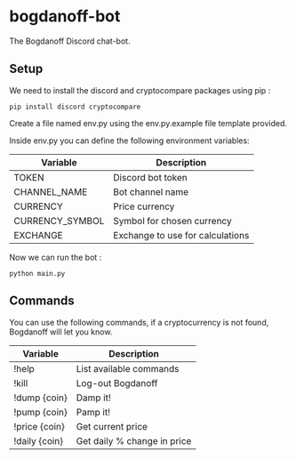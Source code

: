 # bogdanoff-bot
The Bogdanoff Discord chat-bot.

## Setup

We need to install the discord and cryptocompare packages using pip :
```
pip install discord cryptocompare
```
Create a file named env.py using the env.py.example file template provided.

Inside env.py you can define the following environment variables:

| Variable        | Description                        | 
| --------------- | ---------------------------------- |
| TOKEN           | Discord bot token                  |
| CHANNEL_NAME    | Bot channel name                   |
| CURRENCY        | Price currency                     |
| CURRENCY_SYMBOL | Symbol for chosen currency         |
| EXCHANGE        | Exchange to use for calculations   |

Now we can run the bot :
```
python main.py
```

## Commands

You can use the following commands, if a cryptocurrency is not found, Bogdanoff will let you know.

| Variable      | Description                        | 
| ------------- | ---------------------------------- |
| !help         | List available commands            |
| !kill         | Log-out Bogdanoff                  |
| !dump {coin}  | Damp it!                           |
| !pump {coin}  | Pamp it!                           |
| !price {coin} | Get current price                  |
| !daily {coin} | Get daily % change in price        |
